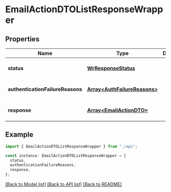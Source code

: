 # EmailActionDTOListResponseWrapper

## Properties

| Name                             | Type                                                         | Description | Notes                             |
| -------------------------------- | ------------------------------------------------------------ | ----------- | --------------------------------- |
| **status**                       | [**WrResponseStatus**](WrResponseStatus.md)                  |             | [optional] [default to undefined] |
| **authenticationFailureReasons** | [**Array&lt;AuthFailureReasons&gt;**](AuthFailureReasons.md) |             | [optional] [default to undefined] |
| **response**                     | [**Array&lt;EmailActionDTO&gt;**](EmailActionDTO.md)         |             | [optional] [default to undefined] |

## Example

```typescript
import { EmailActionDTOListResponseWrapper } from "./api";

const instance: EmailActionDTOListResponseWrapper = {
  status,
  authenticationFailureReasons,
  response,
};
```

[[Back to Model list]](../README.md#documentation-for-models) [[Back to API list]](../README.md#documentation-for-api-endpoints) [[Back to README]](../README.md)
